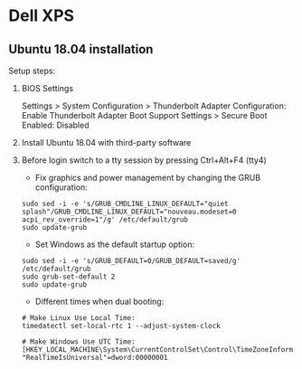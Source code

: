 # Dell XPS

## Ubuntu 18.04 installation

Setup steps:

1. BIOS Settings

    Settings > System Configuration > Thunderbolt Adapter Configuration: Enable Thunderbolt Adapter Boot Support
    Settings > Secure Boot Enabled: Disabled

2. Install Ubuntu 18.04 with third-party software

3. Before login switch to a tty session by pressing Ctrl+Alt+F4 (tty4)

    - Fix graphics and power management by changing the GRUB configuration:
    
    ```shell
    sudo sed -i -e 's/GRUB_CMDLINE_LINUX_DEFAULT="quiet splash"/GRUB_CMDLINE_LINUX_DEFAULT="nouveau.modeset=0 acpi_rev_override=1"/g' /etc/default/grub
    sudo update-grub
    ```

    - Set Windows as the default startup option:
    ```shell
    sudo sed -i -e 's/GRUB_DEFAULT=0/GRUB_DEFAULT=saved/g' /etc/default/grub
    sudo grub-set-default 2
    sudo update-grub
    ```
 
    - Different times when dual booting:

    ```shell
    # Make Linux Use Local Time:
    timedatectl set-local-rtc 1 --adjust-system-clock

    # Make Windows Use UTC Time:  
    [HKEY_LOCAL_MACHINE\System\CurrentControlSet\Control\TimeZoneInformation]
    "RealTimeIsUniversal"=dword:00000001
    ```
   
